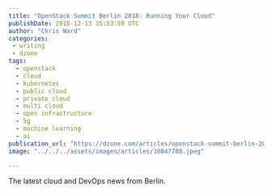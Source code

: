 ```yaml
---
title: "OpenStack Summit Berlin 2018- Running Your Cloud"
publishDate: 2018-12-13 15:53:59 UTC
author: "Chris Ward"
categories:
 - writing
 - dzone
tags:
  - openstack
  - cloud
  - kubernetes
  - public cloud
  - private cloud
  - multi cloud
  - open infrastructure
  - 5g
  - machine learning
  - ai
publication_url: "https://dzone.com/articles/openstack-summit-berlin-2018-running-your-cloud"
image: "../../../assets/images/articles/10847788.jpeg"

---
```

The latest cloud and DevOps news from Berlin.

